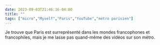 ---date: 2023-09-03T21:46:16-04:00title: ""tags: ["micro","Myself","Paris","YouTube","métro parisien"]---Je trouve que Paris est surreprésenté dans les mondes francophones et francophiles, mais je me lasse pas quand-même des vidéos sur son métro.